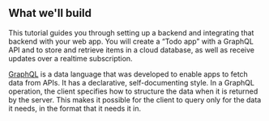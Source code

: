 ## What we'll build

This tutorial guides you through setting up a backend and integrating that backend with your web app. You will create a “Todo app” with a GraphQL API and to store and retrieve items in a cloud database, as well as receive updates over a realtime subscription.

<AmplifySignIn />

[GraphQL](http://graphql.org) is a data language that was developed to enable apps to fetch data from APIs. It has a declarative, self-documenting style. In a GraphQL operation, the client specifies how to structure the data when it is returned by the server. This makes it possible for the client to query only for the data it needs, in the format that it needs it in.
